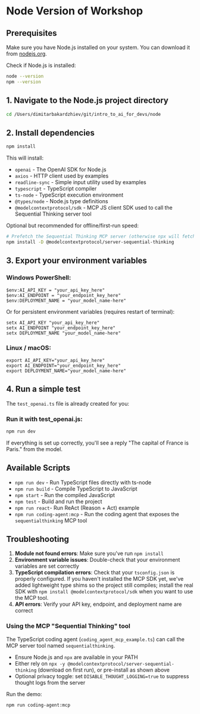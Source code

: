 # Node Version of Workshop

## Prerequisites

Make sure you have Node.js installed on your system. You can download it from [nodejs.org](https://nodejs.org/).

Check if Node.js is installed:
```bash
node --version
npm --version
```

## 1. Navigate to the Node.js project directory
```bash
cd /Users/dimitarbakardzhiev/git/intro_to_ai_for_devs/node
```

## 2. Install dependencies
```bash
npm install
```

This will install:
- `openai` - The OpenAI SDK for Node.js
- `axios` - HTTP client used by examples
- `readline-sync` - Simple input utility used by examples
- `typescript` - TypeScript compiler
- `ts-node` - TypeScript execution environment
- `@types/node` - Node.js type definitions
- `@modelcontextprotocol/sdk` - MCP JS client SDK used to call the Sequential Thinking server tool

Optional but recommended for offline/first-run speed:
```bash
# Prefetch the Sequential Thinking MCP server (otherwise npx will fetch it on first use)
npm install -D @modelcontextprotocol/server-sequential-thinking
```

## 3. Export your environment variables

### Windows PowerShell:
```
$env:AI_API_KEY = "your_api_key_here"
$env:AI_ENDPOINT = "your_endpoint_key_here"
$env:DEPLOYMENT_NAME = "your_model_name-here"
```

Or for persistent environment variables (requires restart of terminal):
```
setx AI_API_KEY "your_api_key_here"
setx AI_ENDPOINT "your_endpoint_key_here"
setx DEPLOYMENT_NAME "your_model_name-here"
```

### Linux / macOS:
```
export AI_API_KEY="your_api_key_here"
export AI_ENDPOINT="your_endpoint_key_here"
export DEPLOYMENT_NAME="your_model_name-here"
```

## 4. Run a simple test

The `test_openai.ts` file is already created for you:

### Run it with test_openai.js:
```bash
npm run dev
```

If everything is set up correctly, you'll see a reply "The capital of France is Paris." from the model.

## Available Scripts

- `npm run dev` - Run TypeScript files directly with ts-node
- `npm run build` - Compile TypeScript to JavaScript
- `npm start` - Run the compiled JavaScript
- `npm test` - Build and run the project
- `npm run react`- Run ReAct (Reason + Act) example
- `npm run coding-agent:mcp` - Run the coding agent that exposes the `sequentialthinking` MCP tool

## Troubleshooting

1. **Module not found errors**: Make sure you've run `npm install`
2. **Environment variable issues**: Double-check that your environment variables are set correctly
3. **TypeScript compilation errors**: Check that your `tsconfig.json` is properly configured. If you haven't installed the MCP SDK yet, we've added lightweight type shims so the project still compiles; install the real SDK with `npm install @modelcontextprotocol/sdk` when you want to use the MCP tool.
4. **API errors**: Verify your API key, endpoint, and deployment name are correct

### Using the MCP "Sequential Thinking" tool

The TypeScript coding agent (`coding_agent_mcp_example.ts`) can call the MCP server tool named `sequentialthinking`.

- Ensure Node.js and `npx` are available in your PATH
- Either rely on `npx -y @modelcontextprotocol/server-sequential-thinking` (download on first run), or pre-install as shown above
- Optional privacy toggle: set `DISABLE_THOUGHT_LOGGING=true` to suppress thought logs from the server

Run the demo:
```bash
npm run coding-agent:mcp
```
